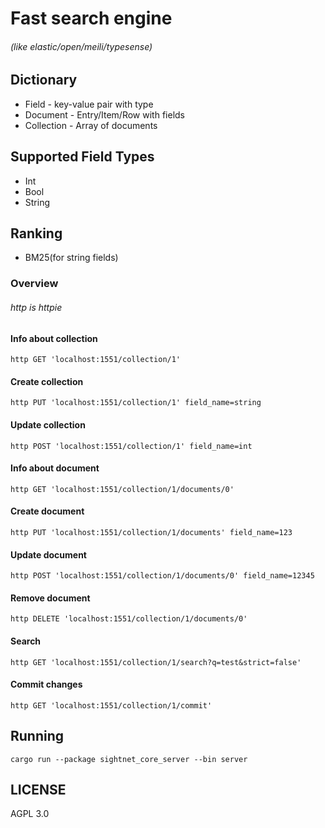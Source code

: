 # Fast search engine

###### (like elastic/open/meili/typesense)

## Dictionary

* Field - key-value pair with type
* Document - Entry/Item/Row with fields
* Collection - Array of documents

## Supported Field Types

* Int
* Bool
* String

## Ranking

* BM25(for string fields)

### Overview

###### http is httpie

#### Info about collection

`http GET 'localhost:1551/collection/1'`

#### Create collection

`http PUT 'localhost:1551/collection/1' field_name=string`

#### Update collection

`http POST 'localhost:1551/collection/1' field_name=int`

#### Info about document

`http GET 'localhost:1551/collection/1/documents/0'`

#### Create document

`http PUT 'localhost:1551/collection/1/documents' field_name=123`

#### Update document

`http POST 'localhost:1551/collection/1/documents/0' field_name=12345`

#### Remove document

`http DELETE 'localhost:1551/collection/1/documents/0'`

#### Search

`http GET 'localhost:1551/collection/1/search?q=test&strict=false'`

#### Commit changes

`http GET 'localhost:1551/collection/1/commit'`

## Running

`cargo run --package sightnet_core_server --bin server`

## LICENSE

AGPL 3.0